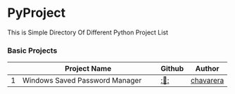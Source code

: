 # PyProject
This is Simple Directory Of Different Python Project List


### Basic Projects

|         | Project Name  |Github|Author|
|-----------------------------------------|------------------|------------------|------------------|
|1|Windows Saved Password Manager ⠀⠀ |[::link::](https://github.com/chavarera/WSPManager) | [chavarera](https://github.com/chavarera)
